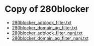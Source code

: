 # Copy of 280blocker

* [280blocker_adblock_filter.txt](https://github.com/kataoka271/280blocker/raw/main/dist/280blocker_adblock_filter.txt)
* [280blocker_domain_ag_filter.txt](https://github.com/kataoka271/280blocker/raw/main/dist/280blocker_domain_ag_filter.txt)
* [280blocker_adblock_filter_nanj.txt](https://github.com/kataoka271/280blocker/raw/main/dist/280blocker_adblock_filter_nanj.txt)
* [280blocker_domain_ag_filter_nanj.txt](https://github.com/kataoka271/280blocker/raw/main/dist/280blocker_domain_ag_filter_nanj.txt)
